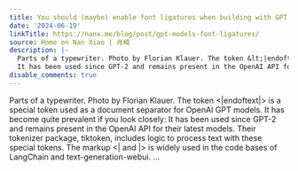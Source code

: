 ```yaml
---
title: You should (maybe) enable font ligatures when building with GPT models
date: '2024-06-19'
linkTitle: https://nanx.me/blog/post/gpt-models-font-ligatures/
source: Home on Nan Xiao | 肖楠
description: |-
  Parts of a typewriter. Photo by Florian Klauer. The token &lt;|endoftext|&gt; is a special token used as a document separator for OpenAI GPT models. It has become quite prevalent if you look closely:
  It has been used since GPT-2 and remains present in the OpenAI API for their latest models. Their tokenizer package, tiktoken, includes logic to process text with these special tokens. The markup &lt;| and |&gt; is widely used in the code bases of LangChain and text-generation-webui. ...
disable_comments: true
---
```

Parts of a typewriter. Photo by Florian Klauer. The token &lt;|endoftext|&gt; is a special token used as a document separator for OpenAI GPT models. It has become quite prevalent if you look closely:
It has been used since GPT-2 and remains present in the OpenAI API for their latest models. Their tokenizer package, tiktoken, includes logic to process text with these special tokens. The markup &lt;| and |&gt; is widely used in the code bases of LangChain and text-generation-webui. ...